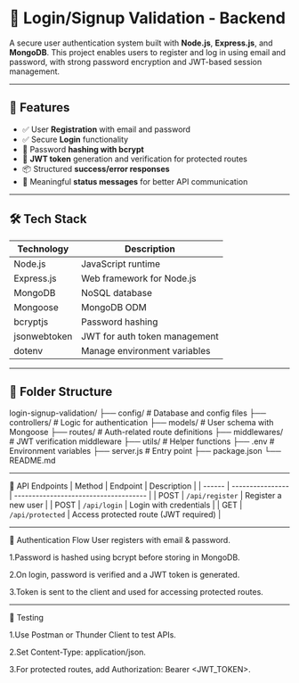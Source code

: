 # 🔐 Login/Signup Validation - Backend

A secure user authentication system built with **Node.js**, **Express.js**, and **MongoDB**. This project enables users to register and log in using email and password, with strong password encryption and JWT-based session management.

---

## 🚀 Features

- ✅ User **Registration** with email and password
- ✅ Secure **Login** functionality
- 🔐 Password **hashing with bcrypt**
- 🪪 **JWT token** generation and verification for protected routes
- 📦 Structured **success/error responses**
- 💬 Meaningful **status messages** for better API communication

---

## 🛠 Tech Stack

| Technology  | Description                      |
|-------------|----------------------------------|
| Node.js     | JavaScript runtime               |
| Express.js  | Web framework for Node.js        |
| MongoDB     | NoSQL database                   |
| Mongoose    | MongoDB ODM                      |
| bcryptjs    | Password hashing                 |
| jsonwebtoken| JWT for auth token management    |
| dotenv      | Manage environment variables     |

---

## 📁 Folder Structure

login-signup-validation/
├── config/ # Database and config files
├── controllers/ # Logic for authentication
├── models/ # User schema with Mongoose
├── routes/ # Auth-related route definitions
├── middlewares/ # JWT verification middleware
├── utils/ # Helper functions
├── .env # Environment variables
├── server.js # Entry point
├── package.json
└── README.md

---

📮 API Endpoints
| Method | Endpoint         | Description                           |
| ------ | ---------------- | ------------------------------------- |
| POST   | `/api/register`  | Register a new user                   |
| POST   | `/api/login`     | Login with credentials                |
| GET    | `/api/protected` | Access protected route (JWT required) |

---
🔐 Authentication Flow
User registers with email & password.

1.Password is hashed using bcrypt before storing in MongoDB.

2.On login, password is verified and a JWT token is generated.

3.Token is sent to the client and used for accessing protected routes.

---

🔧 Testing

1.Use Postman or Thunder Client to test APIs.

2.Set Content-Type: application/json. 

3.For protected routes, add Authorization: Bearer <JWT_TOKEN>.
